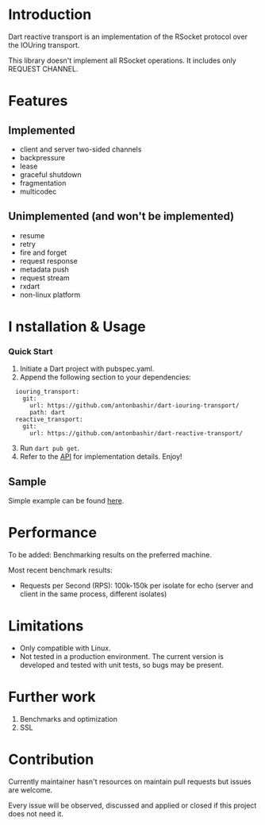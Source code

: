 # Introduction 

Dart reactive transport is an implementation of the RSocket protocol over the IOUring transport. 

This library doesn't implement all RSocket operations. It includes only REQUEST CHANNEL. 

# Features 

## Implemented
* client and server two-sided channels
* backpressure
* lease
* graceful shutdown
* fragmentation
* multicodec

## Unimplemented (and won't be implemented) 
* resume
* retry
* fire and forget
* request response
* metadata push
* request stream
* rxdart
* non-linux platform

# I nstallation & Usage

### Quick Start

1. Initiate a Dart project with pubspec.yaml.
2. Append the following section to your dependencies:

```
  iouring_transport:
    git:
      url: https://github.com/antonbashir/dart-iouring-transport/
      path: dart
  reactive_transport:
    git: 
      url: https://github.com/antonbashir/dart-reactive-transport/
```

3. Run `dart pub get`.
4. Refer to the [API](#api) for implementation details. Enjoy!

## Sample

Simple example can be found [here](https://github.com/antonbashir/dart-reactive-sample).

# Performance

To be added: Benchmarking results on the preferred machine.

Most recent benchmark results:

- Requests per Second (RPS): 100k-150k per isolate for echo (server and client in the same process, different isolates)

# Limitations

- Only compatible with Linux.
- Not tested in a production environment. The current version is developed and tested with unit tests, so bugs may be present.

# Further work

1. Benchmarks and optimization
2. SSL

# Contribution

Currently maintainer hasn't resources on maintain pull requests but issues are welcome.

Every issue will be observed, discussed and applied or closed if this project does not need it.
